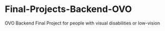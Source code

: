 # Final-Projects-Backend-OVO
OVO Backend Final Project for people with visual disabilities or low-vision

